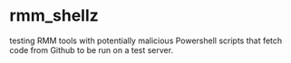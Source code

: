 # rmm_shellz
testing RMM tools with potentially malicious Powershell scripts that fetch code from Github to be run on a test server.
